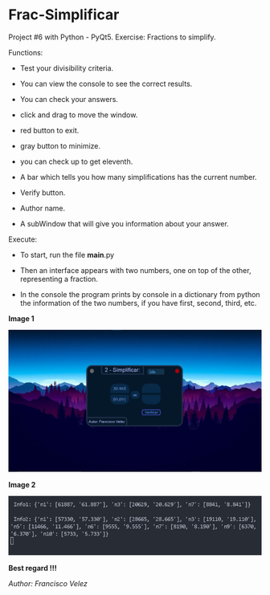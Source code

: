 # Frac-Simplificar

Project #6 with Python - PyQt5. Exercise: Fractions to simplify.

Functions:
* Test your divisibility criteria.
* You can view the console to see the correct results.
* You can check your answers.

* click and drag to move the window.
* red button to exit.
* gray button to minimize.

* you can check up to get eleventh.
* A bar which tells you how many simplifications
  has the current number.

* Verify button.
* Author name.

* A subWindow that will give you information about
  your answer.

Execute:
* To start, run the file __main__.py

* Then an interface appears with two numbers,
  one on top of the other, representing a fraction.

* In the console the program prints by console in a dictionary
  from python the information of the two numbers,
  if you have first, second, third, etc.

**Image 1**

![Image](./Image1.png)

**Image 2**

![Image](./Image2.png)

**Best regard !!!**

<cite>Author: Francisco Velez</cite>
